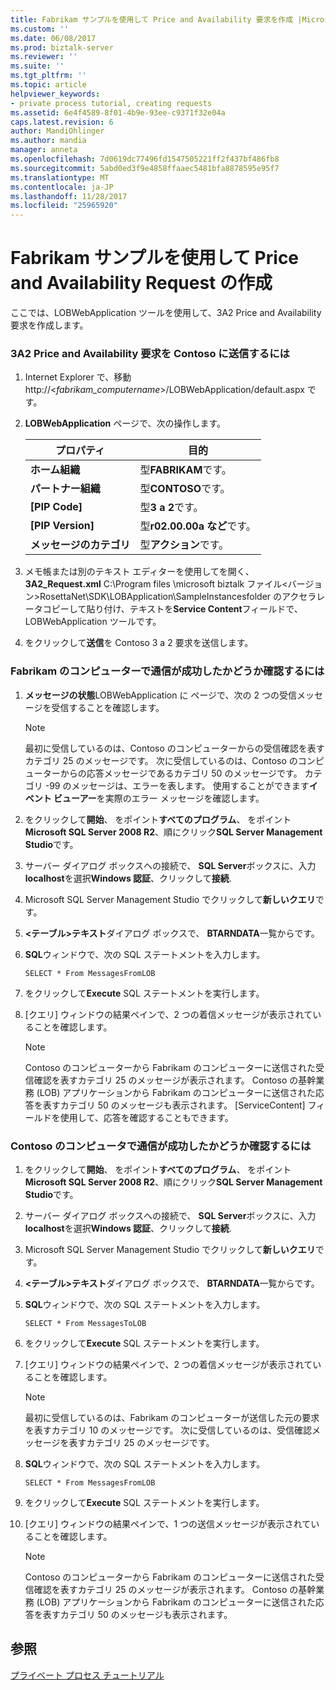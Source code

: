 ```yaml
---
title: Fabrikam サンプルを使用して Price and Availability 要求を作成 |Microsoft ドキュメント
ms.custom: ''
ms.date: 06/08/2017
ms.prod: biztalk-server
ms.reviewer: ''
ms.suite: ''
ms.tgt_pltfrm: ''
ms.topic: article
helpviewer_keywords:
- private process tutorial, creating requests
ms.assetid: 6e4f4589-8f01-4b9e-93ee-c9371f32e04a
caps.latest.revision: 6
author: MandiOhlinger
ms.author: mandia
manager: anneta
ms.openlocfilehash: 7d0619dc77496fd1547505221ff2f437bf486fb8
ms.sourcegitcommit: 5abd0ed3f9e4858ffaaec5481bfa8878595e95f7
ms.translationtype: MT
ms.contentlocale: ja-JP
ms.lasthandoff: 11/28/2017
ms.locfileid: "25965920"
---
```

# <a name="creating-a-price-and-availability-request-with-the-fabrikam-sample"></a>Fabrikam サンプルを使用して Price and Availability Request の作成
ここでは、LOBWebApplication ツールを使用して、3A2 Price and Availability 要求を作成します。  
  
### <a name="to-submit-a-3a2-price-and-availability-request-to-contoso"></a>3A2 Price and Availability 要求を Contoso に送信するには  
  
1.  Internet Explorer で、移動 http://\<*fabrikam_computername*\>/LOBWebApplication/default.aspx です。  
  
2.  **LOBWebApplication**  ページで、次の操作します。  
  
    |プロパティ|目的|  
    |--------------|----------------|  
    |**ホーム組織**|型**FABRIKAM**です。|  
    |**パートナー組織**|型**CONTOSO**です。|  
    |**[PIP Code]**|型**3 a 2**です。|  
    |**[PIP Version]**|型**r02.00.00a など**です。|  
    |**メッセージのカテゴリ**|型**アクション**です。|  
  
3.  メモ帳または別のテキスト エディターを使用してを開く、 **3A2_Request.xml** C:\Program files \microsoft biztalk ファイル\<バージョン\>RosettaNet\SDK\LOBApplication\SampleInstancesfolder のアクセラレータコピーして貼り付け、テキストを**Service Content**フィールドで、LOBWebApplication ツールです。  
  
4.  をクリックして**送信**を Contoso 3 a 2 要求を送信します。  
  
### <a name="to-verify-successful-communication-on-the-fabrikam-computer"></a>Fabrikam のコンピューターで通信が成功したかどうか確認するには  
  
1.  **メッセージの状態**LOBWebApplication に ページで、次の 2 つの受信メッセージを受信することを確認します。  
  
    > [!NOTE]
    >  最初に受信しているのは、Contoso のコンピューターからの受信確認を表すカテゴリ 25 のメッセージです。 次に受信しているのは、Contoso のコンピューターからの応答メッセージであるカテゴリ 50 のメッセージです。 カテゴリ -99 のメッセージは、エラーを表します。 使用することができます**イベント ビューアー**を実際のエラー メッセージを確認します。  
  
2.  をクリックして**開始**、 をポイント**すべてのプログラム**、 をポイント**Microsoft SQL Server 2008 R2**、順にクリック**SQL Server Management Studio**です。  
  
3.  サーバー ダイアログ ボックスへの接続で、 **SQL Server**ボックスに、入力**localhost**を選択**Windows 認証**、クリックして**接続**.  
  
4.  Microsoft SQL Server Management Studio でクリックして**新しいクエリ**です。  
  
5.  **\<テーブル\>テキスト**ダイアログ ボックスで、 **BTARNDATA**一覧からです。  
  
6.  **SQL**ウィンドウで、次の SQL ステートメントを入力します。  
  
    ```  
    SELECT * From MessagesFromLOB  
    ```  
  
7.  をクリックして**Execute** SQL ステートメントを実行します。  
  
8.  [クエリ] ウィンドウの結果ペインで、2 つの着信メッセージが表示されていることを確認します。  
  
    > [!NOTE]
    >  Contoso のコンピューターから Fabrikam のコンピューターに送信された受信確認を表すカテゴリ 25 のメッセージが表示されます。 Contoso の基幹業務 (LOB) アプリケーションから Fabrikam のコンピューターに送信された応答を表すカテゴリ 50 のメッセージも表示されます。 [ServiceContent] フィールドを使用して、応答を確認することもできます。  
  
### <a name="to-verify-successful-communication-on-the-contoso-computer"></a>Contoso のコンピュータで通信が成功したかどうか確認するには  
  
1.  をクリックして**開始**、 をポイント**すべてのプログラム**、 をポイント**Microsoft SQL Server 2008 R2**、順にクリック**SQL Server Management Studio**です。  
  
2.  サーバー ダイアログ ボックスへの接続で、 **SQL Server**ボックスに、入力**localhost**を選択**Windows 認証**、クリックして**接続**.  
  
3.  Microsoft SQL Server Management Studio でクリックして**新しいクエリ**です。  
  
4.  **\<テーブル\>テキスト**ダイアログ ボックスで、 **BTARNDATA**一覧からです。  
  
5.  **SQL**ウィンドウで、次の SQL ステートメントを入力します。  
  
    ```  
    SELECT * From MessagesToLOB  
    ```  
  
6.  をクリックして**Execute** SQL ステートメントを実行します。  
  
7.  [クエリ] ウィンドウの結果ペインで、2 つの着信メッセージが表示されていることを確認します。  
  
    > [!NOTE]
    >  最初に受信しているのは、Fabrikam のコンピューターが送信した元の要求を表すカテゴリ 10 のメッセージです。 次に受信しているのは、受信確認メッセージを表すカテゴリ 25 のメッセージです。  
  
8.  **SQL**ウィンドウで、次の SQL ステートメントを入力します。  
  
    ```  
    SELECT * From MessagesFromLOB  
    ```  
  
9. をクリックして**Execute** SQL ステートメントを実行します。  
  
10. [クエリ] ウィンドウの結果ペインで、1 つの送信メッセージが表示されていることを確認します。  
  
    > [!NOTE]
    >  Contoso のコンピューターから Fabrikam のコンピューターに送信された受信確認を表すカテゴリ 25 のメッセージが表示されます。 Contoso の基幹業務 (LOB) アプリケーションから Fabrikam のコンピューターに送信された応答を表すカテゴリ 50 のメッセージも表示されます。  
  
## <a name="see-also"></a>参照  
 [プライベート プロセス チュートリアル](../../adapters-and-accelerators/accelerator-rosettanet/private-process-tutorial.md)